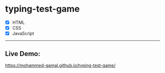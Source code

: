 # typing-test-game

- [x] HTML
- [x] CSS
- [x] JavaScript

<hr>

## Live Demo:
https://mohammed-gamal.github.io/typing-test-game/
